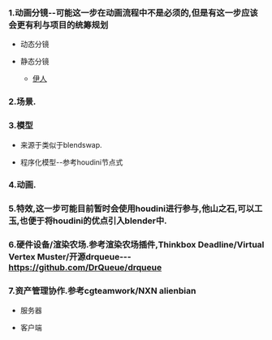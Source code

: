 ###	1.动画分镜--可能这一步在动画流程中不是必须的,但是有这一步应该会更有利与项目的统筹规划

*	动态分镜

*	静态分镜
	
	*	[伊人](split_mirror/static/beauty/README.md)

###	2.场景.

###	3.模型

*	来源于类似于blendswap.

*	程序化模型--参考houdini节点式

###	4.动画.

###	5.特效,这一步可能目前暂时会使用houdini进行参与,他山之石,可以工玉,也便于将houdini的优点引入blender中.

###	6.硬件设备/渲染农场.参考渲染农场插件,Thinkbox Deadline/Virtual Vertex Muster/开源drqueue---https://github.com/DrQueue/drqueue

###	7.资产管理协作.参考cgteamwork/NXN alienbian

*	服务器

*	客户端